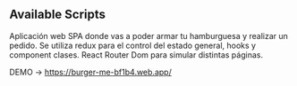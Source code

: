 ## Available Scripts
Aplicación web SPA donde vas a poder armar tu hamburguesa y realizar un pedido. Se utiliza redux para el control del estado general, hooks y component clases. React Router Dom para simular distintas páginas.

DEMO -> https://burger-me-bf1b4.web.app/
